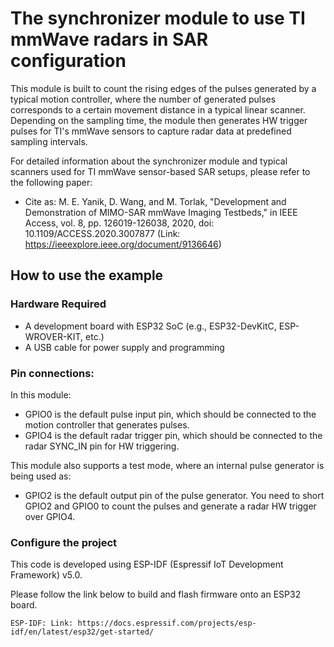 # The synchronizer module to use TI mmWave radars in SAR configuration

This module is built to count the rising edges of the pulses generated by a typical motion controller, where the number of generated pulses corresponds to a certain movement distance in a typical linear scanner. Depending on the sampling time, the module then generates HW trigger pulses for TI's mmWave sensors to capture radar data at predefined sampling intervals.

For detailed information about the synchronizer module and typical scanners used for TI mmWave sensor-based SAR setups, please refer to the following paper:

* Cite as: M. E. Yanik, D. Wang, and M. Torlak, "Development and Demonstration of MIMO-SAR mmWave Imaging Testbeds," in IEEE Access, vol. 8, pp. 126019-126038, 2020, doi: 10.1109/ACCESS.2020.3007877 (Link: https://ieeexplore.ieee.org/document/9136646)

## How to use the example

### Hardware Required

* A development board with ESP32 SoC (e.g., ESP32-DevKitC, ESP-WROVER-KIT, etc.)
* A USB cable for power supply and programming

### Pin connections:
In this module:

* GPIO0 is the default pulse input pin, which should be connected to the motion controller that generates pulses.
* GPIO4 is the default radar trigger pin, which should be connected to the radar SYNC_IN pin for HW triggering.

This module also supports a test mode, where an internal pulse generator is being used as:

* GPIO2 is the default output pin of the pulse generator. You need to short GPIO2 and GPIO0 to count the pulses and generate a radar HW trigger over GPIO4.

### Configure the project
This code is developed using ESP-IDF (Espressif IoT Development Framework) v5.0.

Please follow the link below to build and flash firmware onto an ESP32 board.
```
ESP-IDF: Link: https://docs.espressif.com/projects/esp-idf/en/latest/esp32/get-started/
```
